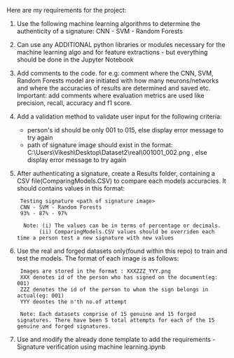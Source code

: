 Here are my requirements for the project:

1. Use the following machine learning algorithms to determine the authenticity of a signature:
        CNN - SVM - Random Forests
                 
2. Can use any ADDITIONAL python libraries or modules necessary for the machine learning algo and for feature extractions - but everything should be done in the
Jupyter Notebook

3. Add comments to the code. for e.g: comment where the CNN, SVM, Random Forests model are initiated with how many neurons/networks and where the accuracies of results
are determined and saved etc. Important: add comments where evaluation metrics are used like precision, recall, accuracy and f1 score.

4. Add a validation method to validate user input for the following criteria:
      - person's id should be only 001 to 015, else display error message to try again
      - path of signature image should exist in the format: C:\Users\Vikesh\Desktop\Dataset2\real\001001_002.png , else display error message to try again

5. After authenticating a signature, create a Results folder, containing a CSV file(ComparingModels.CSV) to compare each models accuracies. It should contains values 
in this format:

        Testing signature <path of signature image>
        CNN - SVM - Random Forests
        93% - 87% - 97%
        
         Note: (i) The values can be in terms of percentage or decimals.
              (ii) ComparingModels.CSV values should be overriden each time a person test a new signature with new values 
              
6. Use the real and forged datasets only(found within this repo) to train and test the models. The format of each image is as follows:

        Images are stored in the format : XXXZZZ_YYY.png
        XXX denotes id of the person who has signed on the document(eg: 001)
        ZZZ denotes the id of the person to whom the sign belongs in actual(eg: 001)
        YYY deontes the n'th no.of attempt

        Note: Each datasets comprise of 15 genuine and 15 forged signatures. There have been 5 total attempts for each of the 15 genuine and forged signatures.

7. Use and modify the already done template to add the requirements - Signature verification using machine learning.ipynb
